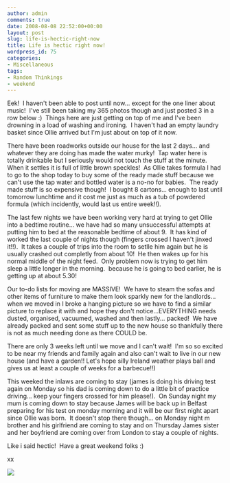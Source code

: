 ```yaml
---
author: admin
comments: true
date: 2008-08-08 22:52:00+00:00
layout: post
slug: life-is-hectic-right-now
title: Life is hectic right now!
wordpress_id: 75
categories:
- Miscellaneous
tags:
- Random Thinkings
- weekend
---
```


Eek!  I haven't been able to post until now... except for the one liner about music!  I've still been taking my 365 photos though and just posted 3 in a row below :)  Things here are just getting on top of me and I've been drowning in a load of washing and ironing.  I haven't had an empty laundry basket since Ollie arrived but I'm just about on top of it now.  
  
There have been roadworks outside our house for the last 2 days... and whatever they are doing has made the water murky!  Tap water here is totally drinkable but I seriously would not touch the stuff at the minute.  When it settles it is full of little brown speckles!  As Ollie takes formula I had to go to the shop today to buy some of the ready made stuff because we can't use the tap water and bottled water is a no-no for babies.  The ready made stuff is so expensive though!  I bought 8 cartons... enough to last until tomorrow lunchtime and it cost me just as much as a tub of powdered formula (which incidently, would last us entire week!!).  
  
The last few nights we have been working very hard at trying to get Ollie into a bedtime routine... we have had so many unsuccessful attempts at putting him to bed at the reasonable bedtime of about 9.  It has kind of worked the last couple of nights though (fingers crossed I haven't jinxed it!!).  It takes a couple of trips into the room to setlle him again but he is usually crashed out completly from about 10!  He then wakes up for his normal middle of the night feed.  Only problem now is trying to get him sleep a little longer in the morning.  because he is going to bed earlier, he is getting up at about 5.30!  
  
Our to-do lists for moving are MASSIVE!  We have to steam the sofas and other items of furniture to make them look sparkly new for the landlords... when we moved in I broke a hanging picture so we have to find a similar picture to replace it with and hope they don't notice...EVERYTHING needs dusted, organised, vacuumed, washed and then lastly... packed!  We have already packed and sent some stuff up to the new house so thankfully there is not as much needing done as there COULD be.  
  
There are only 3 weeks left until we move and I can't wait!  I'm so so excited to be near my friends and family again and also can't wait to live in our new house (and have a garden!! Let's hope silly Ireland weather plays ball and gives us at least a couple of weeks for a barbecue!!)  
  
This weeked the inlaws are coming to stay (james is doing his driving test again on Monday so his dad is coming down to do a little bit of practice driving... keep your fingers crossed for him please!).  On Sunday night my mum is coming down to stay because James will be back up in Belfast preparing for his test on monday morning and it will be our first night apart since Ollie was born.  It doesn't stop there though... on Monday night m brother and his girlfriend are coming to stay and on Thursday James sister and her boyfriend are coming over from London to stay a couple of nights.  
  
Like i said hectic!  Have a great weekend folks :)  
  
xx

![](https://blogger.googleusercontent.com/tracker/251139911615938991-7814095364868529542?l=www.outmumbered.com)
